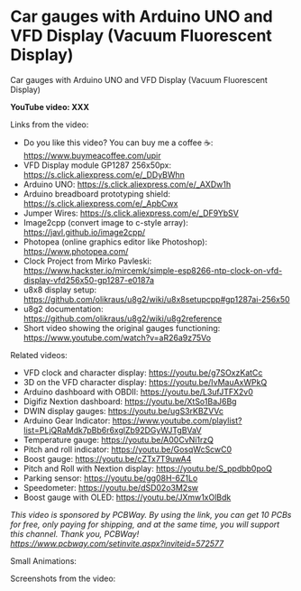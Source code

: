 # Car gauges with Arduino UNO and VFD Display (Vacuum Fluorescent Display)
Car gauges with Arduino UNO and VFD Display (Vacuum Fluorescent Display)

**YouTube video: XXX**

Links from the video:
- Do you like this video? You can buy me a coffee ☕: https://www.buymeacoffee.com/upir
- VFD Display module GP1287 256x50px: https://s.click.aliexpress.com/e/_DDyBWhn
- Arduino UNO: https://s.click.aliexpress.com/e/_AXDw1h
- Arduino breadboard prototyping shield: https://s.click.aliexpress.com/e/_ApbCwx
- Jumper Wires: https://s.click.aliexpress.com/e/_DF9YbSV
- Image2cpp (convert image to c-style array): https://javl.github.io/image2cpp/
- Photopea (online graphics editor like Photoshop): https://www.photopea.com/
- Clock Project from Mirko Pavleski: https://www.hackster.io/mircemk/simple-esp8266-ntp-clock-on-vfd-display-vfd256x50-gp1287-e0187a
- u8x8 display setup: https://github.com/olikraus/u8g2/wiki/u8x8setupcpp#gp1287ai-256x50
- u8g2 documentation: https://github.com/olikraus/u8g2/wiki/u8g2reference
- Short video showing the original gauges functioning: https://www.youtube.com/watch?v=aR26a9z75Vo

Related videos:
- VFD clock and character display: https://youtu.be/g7SOxzKatCc
- 3D on the VFD character display: https://youtu.be/IvMauAxWPkQ
- Arduino dashboard with OBDII: https://youtu.be/L3ufJTFX2v0
- Digifiz Nextion dashboard: https://youtu.be/XtSo1BaJ6Bg
- DWIN display gauges: https://youtu.be/ugS3rKBZVVc
- Arduino Gear Indicator: https://www.youtube.com/playlist?list=PLjQRaMdk7pBb6r6xglZb92DGyWJTgBVaV
- Temperature gauge: https://youtu.be/A00CvNi1rzQ
- Pitch and roll indicator: https://youtu.be/GosqWcScwC0
- Boost gauge: https://youtu.be/cZTx7T9uwA4
- Pitch and Roll with Nextion display: https://youtu.be/S_ppdbb0poQ
- Parking sensor: https://youtu.be/gg08H-6Z1Lo
- Speedometer: https://youtu.be/dSD02o3M2sw
- Boost gauge with OLED: https://youtu.be/JXmw1xOlBdk


_This video is sponsored by PCBWay. By using the link, you can get 10 PCBs for free, only paying for shipping, and at the same time, you will support this channel. Thank you, PCBWay! https://www.pcbway.com/setinvite.aspx?inviteid=572577_


Small Animations:


Screenshots from the video:



